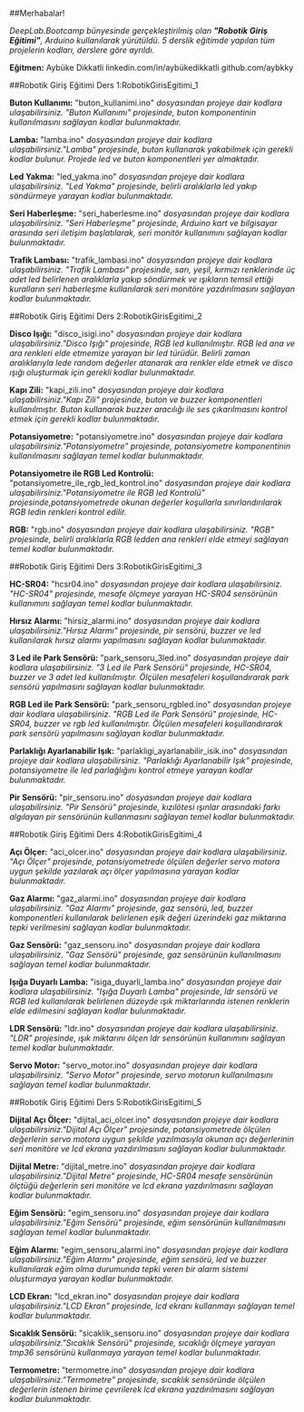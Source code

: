 ##Merhabalar!

*DeepLab.Bootcamp bünyesinde gerçekleştirilmiş olan **"Robotik Giriş Eğitimi"**, Arduino kullanılarak yürütüldü. 5 derslik eğitimde yapılan tüm projelerin kodları, derslere göre ayrıldı.*

**Eğitmen:** Aybüke Dikkatli
linkedin.com/in/aybükedikkatli
github.com/aybkky

##Robotik Giriş Eğitimi Ders 1:RobotikGirisEgitimi_1

**Buton Kullanımı:** "buton_kullanimi.ino" *dosyasından projeye dair kodlara ulaşabilirsiniz. 
"Buton Kullanımı" projesinde, buton komponentinin kullanılmasını sağlayan kodlar bulunmaktadır.*

**Lamba:** "lamba.ino" *dosyasından projeye dair kodlara ulaşabilirsiniz."Lamba" projesinde, buton kullanarak yakabilmek için gerekli kodlar bulunur. Projede led ve buton komponentleri yer almaktadır.*

**Led Yakma:** "led_yakma.ino" *dosyasından projeye dair kodlara ulaşabilirsiniz. "Led Yakma" projesinde, belirli aralıklarla led yakıp söndürmeye yarayan kodlar bulunmaktadır.*

**Seri Haberleşme:** "seri_haberlesme.ino" *dosyasından projeye dair kodlara ulaşabilirsiniz. "Seri Haberleşme" projesinde, Arduino kart ve bilgisayar arasında seri iletişim başlatılarak, seri monitör kullanımını sağlayan kodlar bulunmaktadır.*

**Trafik Lambası:** "trafik_lambasi.ino" *dosyasından projeye dair kodlara ulaşabilirsiniz. "Trafik Lambası" projesinde, sarı, yeşil, kırmızı renklerinde üç adet led belirlenen aralıklarla yakıp söndürmek ve ışıkların temsil ettiği kuralların seri haberleşme kullanılarak seri monitöre yazdırılmasını sağlayan kodlar bulunmaktadır.*

##Robotik Giriş Eğitimi Ders 2:RobotikGirisEgitimi_2

**Disco Işığı:** "disco_isigi.ino" *dosyasından projeye dair kodlara ulaşabilirsiniz."Disco Işığı" projesinde, RGB led kullanılmıştır. RGB led ana ve ara renkleri elde etmemize yarayan bir led türüdür. Belirli zaman aralıklarıyla lede random değerler atanarak ara renkler elde etmek ve disco ışığı oluşturmak için gerekli kodlar bulunmaktadır.*

**Kapı Zili:** "kapi_zili.ino" *dosyasından projeye dair kodlara ulaşabilirsiniz."Kapı Zili" projesinde, buton ve buzzer komponentleri kullanılmıştır. Buton kullanarak buzzer aracılığı ile ses çıkarılmasını kontrol etmek için gerekli kodlar bulunmaktadır.*

**Potansiyometre:** "potansiyometre.ino" *dosyasından projeye dair kodlara ulaşabilirsiniz."Potansiyometre" projesinde, potansiyometre komponentinin kullanılmasını sağlayan temel kodlar bulunmaktadır.*

**Potansiyometre ile RGB Led Kontrolü:** "potansiyometre_ile_rgb_led_kontrol.ino" *dosyasından projeye dair kodlara ulaşabilirsiniz."Potansiyometre ile RGB led Kontrolü" projesinde,potansiyometrede okunan değerler koşullarla sınırlandırılarak RGB ledin renkleri kontrol edilir.*

**RGB:** "rgb.ino" *dosyasından projeye dair kodlara ulaşabilirsiniz. "RGB" projesinde, belirli aralıklarla RGB ledden ana renkleri elde etmeyi sağlayan temel kodlar bulunmaktadır.*

##Robotik Giriş Eğitimi Ders 3:RobotikGirisEgitimi_3

**HC-SR04:** "hcsr04.ino" *dosyasından projeye dair kodlara ulaşabilirsiniz. "HC-SR04" projesinde, mesafe ölçmeye yarayan HC-SR04 sensörünün kullanımını sağlayan temel kodlar bulunmaktadır.*

**Hırsız Alarmı:** "hirsiz_alarmi.ino" *dosyasından projeye dair kodlara ulaşabilirsiniz."Hırsız Alarmı" projesinde, pir sensörü, buzzer ve led kullanılarak hırsız alarmı yapılmasını sağlayan kodlar bulunmaktadır.*

**3 Led ile Park Sensörü:** "park_sensoru_3led.ino" *dosyasından projeye dair kodlara ulaşabilirsiniz. "3 Led ile Park Sensörü" projesinde, HC-SR04, buzzer ve 3 adet led kullanılmıştır. Ölçülen mesafeleri koşullandırarak park sensörü yapılmasını sağlayan kodlar bulunmaktadır.*

**RGB Led ile Park Sensörü:** "park_sensoru_rgbled.ino" *dosyasından projeye dair kodlara ulaşabilirsiniz. "RGB Led ile Park Sensörü" projesinde, HC-SR04, buzzer ve rgb led kullanılmıştır. Ölçülen mesafeleri koşullandırarak park sensörü yapılmasını sağlayan kodlar bulunmaktadır.*

**Parlaklığı Ayarlanabilir Işık:** "parlakligi_ayarlanabilir_isik.ino" *dosyasından projeye dair kodlara ulaşabilirsiniz. "Parlaklığı Ayarlanabilir Işık" projesinde, potansiyometre ile led parlağlığını kontrol etmeye yarayan kodlar bulunmaktadır.*

**Pir Sensörü:** "pir_sensoru.ino" *dosyasından projeye dair kodlara ulaşabilirsiniz. "Pir Sensörü" projesinde, kızılötesi ışınlar arasındaki farkı algılayan pir sensörünün kullanmasını sağlayan temel kodlar bulunmaktadır.*

##Robotik Giriş Eğitimi Ders 4:RobotikGirisEgitimi_4

**Açı Ölçer:** "aci_olcer.ino" *dosyasından projeye dair kodlara ulaşabilirsiniz. "Açı Ölçer" projesinde, potansiyometrede ölçülen değerler servo motora uygun şekilde yazılarak açı ölçer yapılmasına yarayan kodlar bulunmaktadır.*

**Gaz Alarmı:** "gaz_alarmi.ino" *dosyasından projeye dair kodlara ulaşabilirsiniz. "Gaz Alarmı" projesinde, gaz sensörü, led, buzzer komponentleri kullanılarak belirlenen eşik değeri üzerindeki gaz miktarına tepki verilmesini sağlayan kodlar bulunmaktadır.*

**Gaz Sensörü:** "gaz_sensoru.ino" *dosyasından projeye dair kodlara ulaşabilirsiniz. "Gaz Sensörü" projesinde, gaz sensörünün kullanılmasını sağlayan temel kodlar bulunmaktadır.*

**Işığa Duyarlı Lamba:** "isiga_duyarli_lamba.ino" *dosyasından projeye dair kodlara ulaşabilirsiniz. "Işığa Duyarlı Lamba" projesinde, ldr sensörü ve RGB led kullanılarak belirlenen düzeyde ışık miktarlarında istenen renklerin elde edilmesini sağlayan kodlar bulunmaktadır.*

**LDR Sensörü:** "ldr.ino" *dosyasından projeye dair kodlara ulaşabilirsiniz. "LDR" projesinde, ışık miktarını ölçen ldr sensörünün kullanımını sağlayan temel kodlar bulunmaktadır.*

**Servo Motor:** "servo_motor.ino" *dosyasından projeye dair kodlara ulaşabilirsiniz. "Servo Motor" projesinde, servo motorun kullanılmasını sağlayan temel kodlar bulunmaktadır.*

##Robotik Giriş Eğitimi Ders 5:RobotikGirisEgitimi_5

**Dijital Açı Ölçer:** "dijital_aci_olcer.ino" *dosyasından projeye dair kodlara ulaşabilirsiniz."Dijital Açı Ölçer" projesinde, potansiyometrede ölçülen değerlerin servo motora uygun şekilde yazılmasıyla okunan açı değerlerinin seri monitöre ve lcd ekrana yazdırılmasını sağlayan kodlar bulunmaktadır.*

**Dijital Metre:** "dijital_metre.ino" *dosyasından projeye dair kodlara ulaşabilirsiniz."Dijital Metre" projesinde, HC-SR04 mesafe sensörünün ölçtüğü değerlerin seri monitöre ve lcd ekrana yazdırılmasını sağlayan kodlar bulunmaktadır.*

**Eğim Sensörü:** "egim_sensoru.ino" *dosyasından projeye dair kodlara ulaşabilirsiniz."Eğim Sensörü" projesinde, eğim sensörünün kullanılmasını sağlayan temel kodlar bulunmaktadır.*

**Eğim Alarmı:** "egim_sensoru_alarmi.ino" *dosyasından projeye dair kodlara ulaşabilirsiniz."Eğim Alarmı" projesinde, eğim sensörü, led ve buzzer kullanılarak eğim olma durumunda tepki veren bir alarm sistemi oluşturmaya yarayan kodlar bulunmaktadır.*

**LCD Ekran:** "lcd_ekran.ino" *dosyasından projeye dair kodlara ulaşabilirsiniz."LCD Ekran" projesinde, lcd ekranı kullanmayı sağlayan temel kodlar bulunmaktadır.*

**Sıcaklık Sensörü:** "sicaklik_sensoru.ino" *dosyasından projeye dair kodlara ulaşabilirsiniz."Sıcaklık Sensörü" projesinde, sıcaklığı ölçmeye yarayan tmp36 sensörünü kullanmaya yarayan temel kodlar bulunmaktadır.*

**Termometre:** "termometre.ino" *dosyasından projeye dair kodlara ulaşabilirsiniz."Termometre" projesinde, sıcaklık sensöründe ölçülen değerlerin istenen birime çevrilerek lcd ekrana yazdırılmasını sağlayan kodlar bulunmaktadır.*